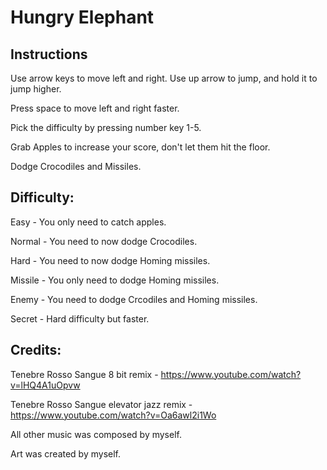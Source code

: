 # Hungry Elephant
## Instructions

Use arrow keys to move left and right. Use up arrow to jump, and hold it to jump higher.

Press space to move left and right faster.

Pick the difficulty by pressing number key 1-5.

Grab Apples to increase your score, don't let them hit the floor.

Dodge Crocodiles and Missiles.

## Difficulty:

Easy - You only need to catch apples.

Normal - You need to now dodge Crocodiles.

Hard - You need to now dodge Homing missiles.

Missile - You only need to dodge Homing missiles.

Enemy - You need to dodge Crcodiles and Homing missiles.

Secret - Hard difficulty but faster.

## Credits:
Tenebre Rosso Sangue 8 bit remix - https://www.youtube.com/watch?v=lHQ4A1uOpvw

Tenebre Rosso Sangue elevator jazz remix - https://www.youtube.com/watch?v=Oa6awl2i1Wo

All other music was composed by myself.

Art was created by myself.
